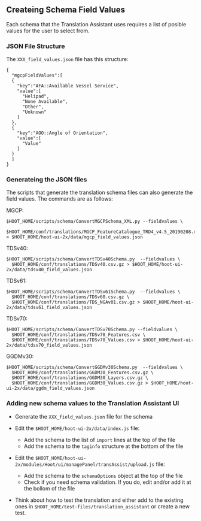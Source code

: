 ## Createing Schema Field Values
Each schema that the Translation Assistant uses requires a list of posible values for the user to select from. 


### JSON File Structure
The `XXX_field_values.json` file has this structure:
```
{
  "mgcpFieldValues":[
  {
    "key":"AFA::Available Vessel Service",
    "value":[
      "Helipad",
      "None Available",
      "Other",
      "Unknown"
    ]
  },
  {
    "key":"AOO::Angle of Orientation",
    "value":[
      "Value"
    ]
  }
  ]
}
```


### Generateing the JSON files
The scripts that generate the translation schema files can also generate the field values. The commands are as follows:

MGCP:
```
$HOOT_HOME/scripts/schema/ConvertMGCPSchema_XML.py --fieldvalues \
  $HOOT_HOME/conf/translations/MGCP_FeatureCatalogue_TRD4_v4.5_20190208.xml.gz > $HOOT_HOME/hoot-ui-2x/data/mgcp_field_values.json
```

TDSv40:
```
$HOOT_HOME/scripts/schema/ConvertTDSv40Schema.py  --fieldvalues \
  $HOOT_HOME/conf/translations/TDSv40.csv.gz > $HOOT_HOME/hoot-ui-2x/data/tdsv40_field_values.json
```

TDSv61:
```
$HOOT_HOME/scripts/schema/ConvertTDSv61Schema.py  --fieldvalues \
  $HOOT_HOME/conf/translations/TDSv60.csv.gz \
  $HOOT_HOME/conf/translations/TDS_NGAv01.csv.gz > $HOOT_HOME/hoot-ui-2x/data/tdsv61_field_values.json
```

TDSv70:
```
$HOOT_HOME/scripts/schema/ConvertTDSv70Schema.py --fieldvalues \
  $HOOT_HOME/conf/translations/TDSv70_Features.csv \
  $HOOT_HOME/conf/translations/TDSv70_Values.csv > $HOOT_HOME/hoot-ui-2x/data/tdsv70_field_values.json
```

GGDMv30:
```
$HOOT_HOME/scripts/schema/ConvertGGDMv30Schema.py  --fieldvalues \
  $HOOT_HOME/conf/translations/GGDM30_Features.csv.gz \
  $HOOT_HOME/conf/translations/GGDM30_Layers.csv.gz \
  $HOOT_HOME/conf/translations/GGDM30_Values.csv.gz > $HOOT_HOME/hoot-ui-2x/data/ggdm_field_values.json
```

### Adding new schema values to the Translation Assistant UI
* Generate the `XXX_field_values.json` file for the schema

* Edit the `$HOOT_HOME/hoot-ui-2x/data/index.js` file:
  - Add the schema to the list of `import` lines at the top of the file
  - Add the schema to the `taginfo` structure at the bottom of the file

* Edit the `$HOOT_HOME/hoot-ui-2x/modules/Hoot/ui/managePanel/transAssist/upload.js` file:
  - Add the schema to the `schemaOptions` object at the top of the file
  - Check if you need schema validation. If you do, edit and/or add it at the bollom of the file

* Think about how to test the translation and either add to the existing ones in
  `$HOOT_HOME/test-files/translation_assistant`
  or create a new test.


